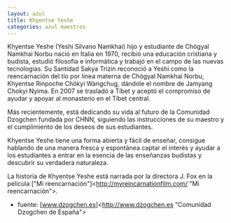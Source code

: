 ```yaml
---
layout: azul
title: Khyentse Yeshe
categories: azul maestros
---
```

Khyentse Yeshe (Yeshi Silvano Namkhai) hijo y estudiante de Chögyal Namkhai Norbu nació en Italia en 1970, recibió una educación cristiana y budista, estudió filosofía e informática y trabajó en el campo de las nuevas tecnologías.
Su Santidad Sakya Trizin reconoció a Yeshi como la reencarnación del tío por línea materna de Chögyal Namkhai Norbu, Khyentse Rinpoche Chökyi Wangchug, dándole el nombre de Jamyang Chokyi Nyima. En 2007 se trasladó a Tíbet y aceptó el compromiso de ayudar y apoyar al monasterio en el Tíbet central.

Más recientemente, está dedicando su vida al futuro de la Comunidad Dzogchen fundada por CHNN, siguiendo las instrucciones de su maestro y el cumplimiento de los deseos de sus estudiantes.

Khyentse Yeshe tiene una forma abierta y fácil de enseñar, consigue hablando de una manera fresca y espontánea captar el interés y ayudar a los estudiantes a entrar en la esencia de las enseñanzas budistas y descubrir su verdadera naturaleza.

La historia de Khyentse Yeshe está narrada por la directora J. Fox en la película ["Mi reencarnación"]<http://myreincarnationfilm.com/ "Mi reencarnación">.

* fuente: [www.dzogchen.es]<http://www.dzogchen.es "Comunidad Dzogchen de España">